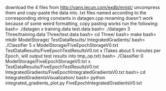 download the 4 files from http://yann.lecun.com/exdb/mnist/
uncompress them and copy-paste the data into .txt files named according to the corresponding string constants in datagen.cpp
	renaming doesn't work because of some weird formatting, copy pasting works
run the following:
bash> ./datagen x training.data test.data
bash> ./datagen 3 Three/training.data Three/test.data
bash> cd Three/
bash> make
bash> mkdir ModelStorage/ TestDataResults/ IntegratedGradients/
bash> ./Classifier 5 x ModelStorage/FiveEpochStorageV0.txt TestDataResults/FiveEpochTestResultsV0.txt x
	(Takes about 5 minutes per Epoch, will output test results into tmp_op.txt)
bash> ./Classifier 0 ModelStorage/FiveEpochStorageV0.txt x TestDataResults/FiveEpochTestResultsV0.txt IntegratedGradients/FiveEpochIntegratedGradientsV0.txt
bash> cd IntegratedGradientsVisualization/
bash> python integrated_gradients_plot.py FiveEpochIntegratedGradientsV0.txt